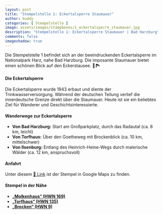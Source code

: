```yaml
---
layout: post
title: "Stempelstelle 1: Eckertalsperre Staumauer"
author: buddy
categories: [ Stempelstelle ]
image: assets/images/stampboxes/1_eckertalsperre_staumauer.jpg
description: "Stempelstelle 1: Eckertalsperre Staumauer | Bad Harzburg"
comments: false
imageshadow: true
---
```


Die Stempelstelle 1 befindet sich an der beeindruckenden Eckertalsperre im Nationalpark Harz, nahe Bad Harzburg. Die imposante Staumauer bietet einen schönen Blick auf den Eckerstausee. 🌊🏞️

#### Die Eckertalsperre

Die Eckertalsperre wurde 1943 erbaut und diente der Trinkwasserversorgung. Während der deutschen Teilung verlief die innerdeutsche Grenze direkt über die Staumauer. Heute ist sie ein beliebtes Ziel für Wanderer und Geschichtsinteressierte.

#### Wanderwege zur Eckertalsperre

- **Von Bad Harzburg:** Start am Großparkplatz, durch das Radautal (ca. 8 km, leicht)
- **Von Torfhaus:** Über den Goetheweg mit Brockenblick (ca. 10 km, mittelschwer)
- **Von Ilsenburg:** Entlang des Heinrich-Heine-Wegs durch malerische Wälder (ca. 12 km, anspruchsvoll)

#### Anfahrt

Unter diesem [📍 Link](https://www.google.com/maps/dir/?api=1&origin=&destination=51.7962%2C%2010.5971) ist der Stempel in Google Maps zu finden.

#### Stempel in der Nähe

- [**„Molkenhaus“ (HWN 169)**](/stempelstelle-169-molkenhaus)
- [**„Torfhaus“ (HWN 135)**](/stempelstelle-135-torfhaus)
- [**„Brocken“ (HWN 9)**](/stempelstelle-9-brocken)
